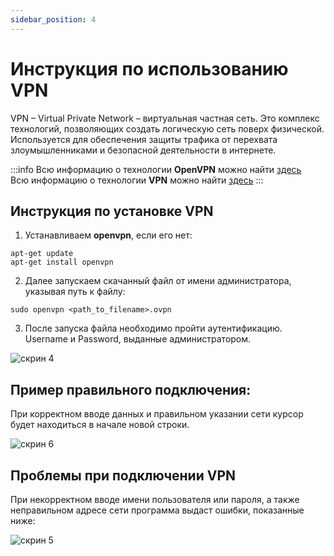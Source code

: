```yaml
---
sidebar_position: 4
---
```


# Инструкция по использованию VPN

VPN – Virtual Private Network – виртуальная частная сеть. Это комплекс технологий, позволяющих создать логическую сеть поверх физической. Используется для обеспечения защиты трафика от перехвата злоумышленниками и безопасной деятельности в интернете.

:::info
Всю информацию о технологии **OpenVPN** можно найти [здесь](https://ru.wikipedia.org/wiki/OpenVPN)  
Всю информацию о технологии **VPN** можно найти [здесь](https://ru.wikipedia.org/wiki/VPN)
:::

## Инструкция по установке VPN

1. Устанавливаем **openvpn**, если его нет:
```
apt-get update
apt-get install openvpn
```
2. Далее запускаем скачанный файл от имени администратора, указывая путь к файлу:
```
sudo openvpn <path_to_filename>.ovpn
```
3. После запуска файла необходимо пройти аутентификацию.
Username и Password, выданные администратором.

![скрин 4](/img/images/VPN_4.png)


## Пример правильного подключения:
При корректном вводе данных и правильном указании сети курсор будет находиться в начале новой строки.

![скрин 6](/img/images/VPN_6.png)

## Проблемы при подключении VPN
При некорректном вводе имени пользователя или пароля, а также неправильном адресе сети программа выдаст ошибки, показанные ниже:

![скрин 5](/img/images/VPN_5.png)




